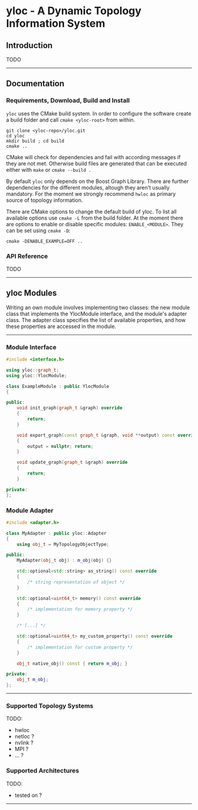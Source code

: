 # yloc - A Dynamic Topology Information System

## Introduction

TODO

---

## Documentation

### Requirements, Download, Build and Install

`yloc` uses the CMake build system.
In order to configure the software create a build folder and call `cmake <yloc-root>`  from within.

```
git clone <yloc-repo>/yloc.git
cd yloc
mkdir build ; cd build
cmake ..
```

CMake will check for dependencies and fail with according messages if they are not met.
Otherwise build files are generated that can be executed either with `make` or `cmake --build .`

By default `yloc` only depends on the Boost Graph Library.
There are further dependencies for the different modules, altough they aren't usually mandatory.
For the moment we strongly recommend `hwloc` as primary source of topology information.

There are CMake options to change the default build of yloc.
To list all available options use `cmake -L` from the build folder.
At the moment there are options to enable or disable specific modules: `ENABLE_<MODULE>`.
They can be set using `cmake -D`:

```
cmake -DENABLE_EXAMPLE=OFF ..
```

### API Reference

TODO

---

## yloc Modules

Writing an own module involves implementing two classes: the new module class that implements the YlocModule interface, and the module's adapter class.
The adapter class specifies the list of available properties, and how these properties are accessed in the module.

---

### Module Interface

```CPP
#include <interface.h>

using yloc::graph_t;
using yloc::YlocModule;

class ExampleModule : public YlocModule
{

public:
    void init_graph(graph_t &graph) override
    {
        return;
    }

    void export_graph(const graph_t &graph, void **output) const override
    {
        output = nullptr; return;
    }

    void update_graph(graph_t &graph) override
    {
        return;
    }

private:
};

```

### Module Adapter

```CPP
#include <adapter.h>

class MyAdapter : public yloc::Adapter
{
    using obj_t = MyTopologyObjectType;

public:
    MyAdapter(obj_t obj) : m_obj(obj) {}

    std::optional<std::string> as_string() const override
    {
        /* string representation of object */
    }

    std::optional<uint64_t> memory() const override
    {
        /* implementation for memory property */
    }

    /* [...] */

    std::optional<uint64_t> my_custom_property() const override
    {
        /* implementation for custom property */
    }

    obj_t native_obj() const { return m_obj; }

private:
    obj_t m_obj;
};
```

---

### Supported Topology Systems

TODO:
  - hwloc
  - netloc ?
  - nvlink ?
  - MPI ?
  - ... ?

### Supported Architectures

TODO:
  - tested on ?

---

<!--
## Funding

TODO?

-->
